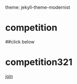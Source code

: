 theme: jekyll-theme-modernist
# competition
##click below
# competition321
 <a href="https://whereby.com/competition321" target="_blank">join</a>
